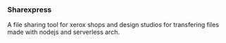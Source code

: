 ### Sharexpress
A file sharing tool for xerox shops and design studios for transfering files made with nodejs and serverless arch.
